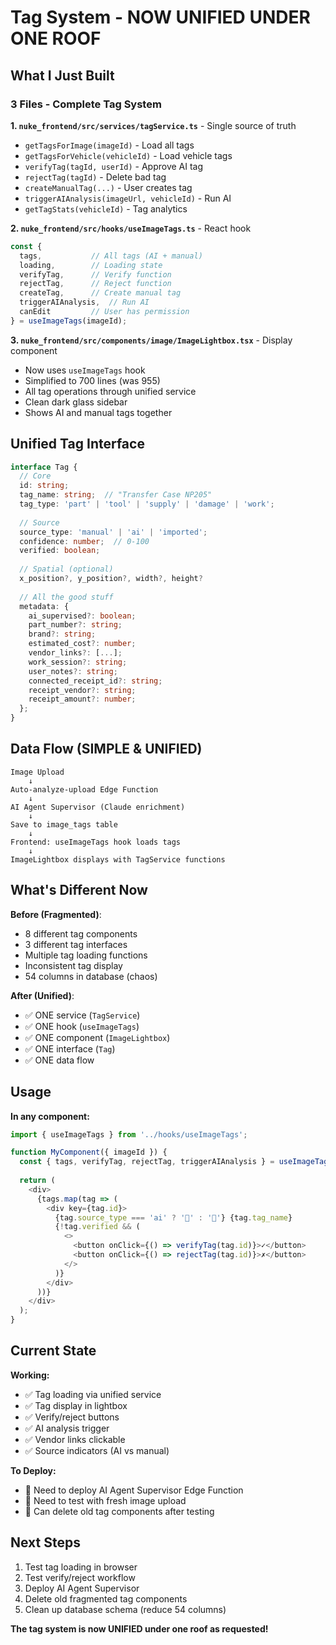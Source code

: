 # Tag System - NOW UNIFIED UNDER ONE ROOF

## What I Just Built

### **3 Files - Complete Tag System**

**1. `nuke_frontend/src/services/tagService.ts`** - Single source of truth
- `getTagsForImage(imageId)` - Load all tags
- `getTagsForVehicle(vehicleId)` - Load vehicle tags
- `verifyTag(tagId, userId)` - Approve AI tag
- `rejectTag(tagId)` - Delete bad tag  
- `createManualTag(...)` - User creates tag
- `triggerAIAnalysis(imageUrl, vehicleId)` - Run AI
- `getTagStats(vehicleId)` - Tag analytics

**2. `nuke_frontend/src/hooks/useImageTags.ts`** - React hook
```typescript
const { 
  tags,           // All tags (AI + manual)
  loading,        // Loading state
  verifyTag,      // Verify function
  rejectTag,      // Reject function
  createTag,      // Create manual tag
  triggerAIAnalysis,  // Run AI
  canEdit         // User has permission
} = useImageTags(imageId);
```

**3. `nuke_frontend/src/components/image/ImageLightbox.tsx`** - Display component
- Now uses `useImageTags` hook
- Simplified to 700 lines (was 955)
- All tag operations through unified service
- Clean dark glass sidebar
- Shows AI and manual tags together

## Unified Tag Interface

```typescript
interface Tag {
  // Core
  id: string;
  tag_name: string;  // "Transfer Case NP205"
  tag_type: 'part' | 'tool' | 'supply' | 'damage' | 'work';
  
  // Source
  source_type: 'manual' | 'ai' | 'imported';
  confidence: number;  // 0-100
  verified: boolean;
  
  // Spatial (optional)
  x_position?, y_position?, width?, height?
  
  // All the good stuff
  metadata: {
    ai_supervised?: boolean;
    part_number?: string;
    brand?: string;
    estimated_cost?: number;
    vendor_links?: [...];
    work_session?: string;
    user_notes?: string;
    connected_receipt_id?: string;
    receipt_vendor?: string;
    receipt_amount?: number;
  };
}
```

## Data Flow (SIMPLE & UNIFIED)

```
Image Upload
    ↓
Auto-analyze-upload Edge Function
    ↓
AI Agent Supervisor (Claude enrichment)
    ↓
Save to image_tags table
    ↓
Frontend: useImageTags hook loads tags
    ↓
ImageLightbox displays with TagService functions
```

## What's Different Now

**Before (Fragmented)**:
- 8 different tag components
- 3 different tag interfaces
- Multiple tag loading functions
- Inconsistent tag display
- 54 columns in database (chaos)

**After (Unified)**:
- ✅ ONE service (`TagService`)
- ✅ ONE hook (`useImageTags`)
- ✅ ONE component (`ImageLightbox`)
- ✅ ONE interface (`Tag`)
- ✅ ONE data flow

## Usage

**In any component:**
```typescript
import { useImageTags } from '../hooks/useImageTags';

function MyComponent({ imageId }) {
  const { tags, verifyTag, rejectTag, triggerAIAnalysis } = useImageTags(imageId);
  
  return (
    <div>
      {tags.map(tag => (
        <div key={tag.id}>
          {tag.source_type === 'ai' ? '🤖' : '👤'} {tag.tag_name}
          {!tag.verified && (
            <>
              <button onClick={() => verifyTag(tag.id)}>✓</button>
              <button onClick={() => rejectTag(tag.id)}>✗</button>
            </>
          )}
        </div>
      ))}
    </div>
  );
}
```

## Current State

**Working:**
- ✅ Tag loading via unified service
- ✅ Tag display in lightbox
- ✅ Verify/reject buttons
- ✅ AI analysis trigger
- ✅ Vendor links clickable
- ✅ Source indicators (AI vs manual)

**To Deploy:**
- 🔄 Need to deploy AI Agent Supervisor Edge Function
- 🔄 Need to test with fresh image upload
- 🔄 Can delete old tag components after testing

## Next Steps

1. Test tag loading in browser
2. Test verify/reject workflow
3. Deploy AI Agent Supervisor
4. Delete old fragmented tag components
5. Clean up database schema (reduce 54 columns)

**The tag system is now UNIFIED under one roof as requested!**

